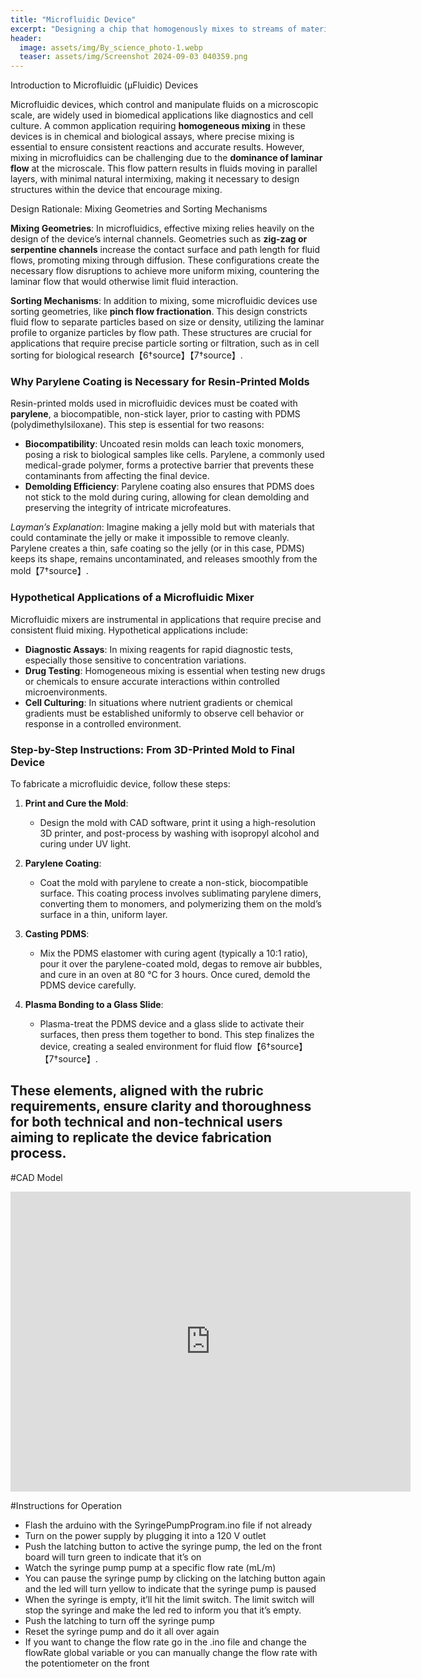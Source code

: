 ```yaml
---
title: "Microfluidic Device"
excerpt: "Designing a chip that homogenously mixes to streams of material together"
header:
  image: assets/img/By_science_photo-1.webp
  teaser: assets/img/Screenshot 2024-09-03 040359.png
---
```


Introduction to Microfluidic (µFluidic) Devices

Microfluidic devices, which control and manipulate fluids on a microscopic scale, are widely used in biomedical applications like diagnostics and cell culture. A common application requiring **homogeneous mixing** in these devices is in chemical and biological assays, where precise mixing is essential to ensure consistent reactions and accurate results. However, mixing in microfluidics can be challenging due to the **dominance of laminar flow** at the microscale. This flow pattern results in fluids moving in parallel layers, with minimal natural intermixing, making it necessary to design structures within the device that encourage mixing.

Design Rationale: Mixing Geometries and Sorting Mechanisms

**Mixing Geometries**: In microfluidics, effective mixing relies heavily on the design of the device’s internal channels. Geometries such as **zig-zag or serpentine channels** increase the contact surface and path length for fluid flows, promoting mixing through diffusion. These configurations create the necessary flow disruptions to achieve more uniform mixing, countering the laminar flow that would otherwise limit fluid interaction.

**Sorting Mechanisms**: In addition to mixing, some microfluidic devices use sorting geometries, like **pinch flow fractionation**. This design constricts fluid flow to separate particles based on size or density, utilizing the laminar profile to organize particles by flow path. These structures are crucial for applications that require precise particle sorting or filtration, such as in cell sorting for biological research【6†source】【7†source】.

### Why Parylene Coating is Necessary for Resin-Printed Molds

Resin-printed molds used in microfluidic devices must be coated with **parylene**, a biocompatible, non-stick layer, prior to casting with PDMS (polydimethylsiloxane). This step is essential for two reasons:
  - **Biocompatibility**: Uncoated resin molds can leach toxic monomers, posing a risk to biological samples like cells. Parylene, a commonly used medical-grade polymer, forms a protective barrier that prevents these contaminants from affecting the final device.
  - **Demolding Efficiency**: Parylene coating also ensures that PDMS does not stick to the mold during curing, allowing for clean demolding and preserving the integrity of intricate microfeatures. 

*Layman’s Explanation*: Imagine making a jelly mold but with materials that could contaminate the jelly or make it impossible to remove cleanly. Parylene creates a thin, safe coating so the jelly (or in this case, PDMS) keeps its shape, remains uncontaminated, and releases smoothly from the mold【7†source】.

### Hypothetical Applications of a Microfluidic Mixer

Microfluidic mixers are instrumental in applications that require precise and consistent fluid mixing. Hypothetical applications include:
  - **Diagnostic Assays**: In mixing reagents for rapid diagnostic tests, especially those sensitive to concentration variations.
  - **Drug Testing**: Homogeneous mixing is essential when testing new drugs or chemicals to ensure accurate interactions within controlled microenvironments.
  - **Cell Culturing**: In situations where nutrient gradients or chemical gradients must be established uniformly to observe cell behavior or response in a controlled environment.

### Step-by-Step Instructions: From 3D-Printed Mold to Final Device

To fabricate a microfluidic device, follow these steps:

1. **Print and Cure the Mold**:
   - Design the mold with CAD software, print it using a high-resolution 3D printer, and post-process by washing with isopropyl alcohol and curing under UV light.

2. **Parylene Coating**:
   - Coat the mold with parylene to create a non-stick, biocompatible surface. This coating process involves sublimating parylene dimers, converting them to monomers, and polymerizing them on the mold’s surface in a thin, uniform layer.

3. **Casting PDMS**:
   - Mix the PDMS elastomer with curing agent (typically a 10:1 ratio), pour it over the parylene-coated mold, degas to remove air bubbles, and cure in an oven at 80 °C for 3 hours. Once cured, demold the PDMS device carefully.

4. **Plasma Bonding to a Glass Slide**:
   - Plasma-treat the PDMS device and a glass slide to activate their surfaces, then press them together to bond. This step finalizes the device, creating a sealed environment for fluid flow【6†source】【7†source】.

These elements, aligned with the rubric requirements, ensure clarity and thoroughness for both technical and non-technical users aiming to replicate the device fabrication process.
---

#CAD Model
<iframe src="https://vanderbilt643.autodesk360.com/shares/public/SH286ddQT78850c0d8a4a2f3d997ef4feef4?mode=embed" width="640" height="480" allowfullscreen="true" webkitallowfullscreen="true" mozallowfullscreen="true"  frameborder="0"></iframe>


#Instructions for Operation
- Flash the arduino with the SyringePumpProgram.ino file if not already
- Turn on the power supply by plugging it into a 120 V outlet
- Push the latching button to active the syringe pump, the led on the front board will turn green to indicate that it’s on
- Watch the syringe pump pump at a specific flow rate (mL/m)
- You can pause the syringe pump by clicking on the latching button again and the led will turn yellow to indicate that the syringe pump is paused
- When the syringe is empty, it’ll hit the limit switch. The limit switch will stop the syringe and make the led red to inform you that it’s empty.
- Push the latching to turn off the syringe pump
- Reset the syringe pump and do it all over again
- If you want to change the flow rate go in the .ino file and change the flowRate global variable or you can manually change the flow rate with the potentiometer on the front


